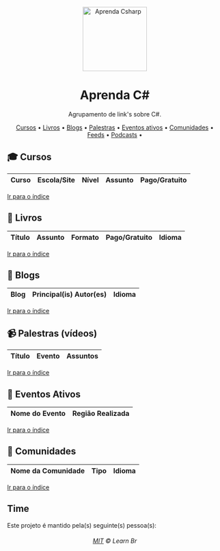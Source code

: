 <p align="center">
	<img width="150px" src="https://raw.githubusercontent.com/learnbr/csharp/master/logo.png?token=AF2ZCJY43SAN476MYY62VBDAI3TJU" alt="Aprenda Csharp" style="max-width:100%;">
</p>

<h1 align="center">Aprenda C#</h1>

<p align="center">Agrupamento de link's sobre C#.</p>


<a id="user-content-Índice" class="anchor" href="#Índice" aria-hidden="true"></a>
<p align="center">
	<a href="#mortar_board-cursos">Cursos</a> •
	<a href="#book-livros">Livros</a> •
	<a href="#newspaper-blogs">Blogs</a> •
	<a href="#video_camera-palestras-v%C3%ADdeos">Palestras</a> •
	<a href="#eventos-ativos">Eventos ativos</a> •
	<a href="#speech_balloon-comunidades">Comunidades</a> •
	<a href="#paperclip-feeds">Feeds</a> •
	<a href="#sound-podcasts">Podcasts</a> •
</p>

## :mortar_board: Cursos


Curso | Escola/Site | Nível | Assunto | Pago/Gratuito
:-- | :-- | :--: | :--: | :--:



[Ir para o índice](#Índice)

## :book: Livros

Título | Assunto | Formato | Pago/Gratuito | Idioma
:-- | :--: | :--: | :--: | :--:




[Ir para o índice](#Índice)

## :newspaper: Blogs

Blog | Principal(is) Autor(es) | Idioma
:-- | :-- | :--:

[Ir para o índice](#Índice)

## :video_camera: Palestras (vídeos)

Título | Evento | Assuntos
:-- | :-- | :--


[Ir para o índice](#Índice)


## :circus_tent: Eventos Ativos

Nome do Evento | Região Realizada
:-- | :--

[Ir para o índice](#Índice)

## :speech_balloon: Comunidades

Nome da Comunidade | Tipo | Idioma
:-- | :-- | :--

[Ir para o índice](#Índice)


## Time

Este projeto é mantido pela(s) seguinte(s) pessoa(s):


<h6 align="center">
	<a href="./MIT.md">MIT</a>
	©
	Learn Br
</h6>
